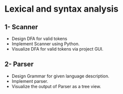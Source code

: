 # Lexical and syntax analysis
## 1- Scanner
* Design DFA for valid tokens<br>
* Implement Scanner using Python.<br>
* Visualize DFA for valid tokens via project GUI.<br>
## 2- Parser
* Design Grammar for given language description.<br>
* Implement parser.<br>
* Visualize the output of Parser as a tree view.<br>
